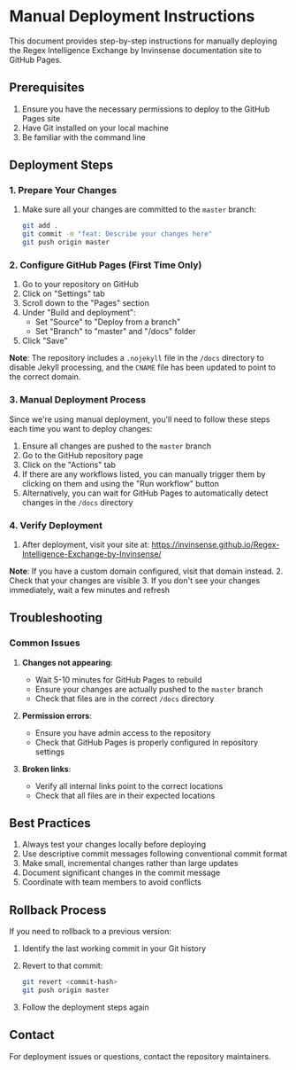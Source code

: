 # Manual Deployment Instructions

This document provides step-by-step instructions for manually deploying the Regex Intelligence Exchange by Invinsense documentation site to GitHub Pages.

## Prerequisites

1. Ensure you have the necessary permissions to deploy to the GitHub Pages site
2. Have Git installed on your local machine
3. Be familiar with the command line

## Deployment Steps

### 1. Prepare Your Changes

1. Make sure all your changes are committed to the `master` branch:
   ```bash
   git add .
   git commit -m "feat: Describe your changes here"
   git push origin master
   ```

### 2. Configure GitHub Pages (First Time Only)

1. Go to your repository on GitHub
2. Click on "Settings" tab
3. Scroll down to the "Pages" section
4. Under "Build and deployment":
   - Set "Source" to "Deploy from a branch"
   - Set "Branch" to "master" and "/docs" folder
5. Click "Save"

**Note**: The repository includes a `.nojekyll` file in the `/docs` directory to disable Jekyll processing, and the `CNAME` file has been updated to point to the correct domain.

### 3. Manual Deployment Process

Since we're using manual deployment, you'll need to follow these steps each time you want to deploy changes:

1. Ensure all changes are pushed to the `master` branch
2. Go to the GitHub repository page
3. Click on the "Actions" tab
4. If there are any workflows listed, you can manually trigger them by clicking on them and using the "Run workflow" button
5. Alternatively, you can wait for GitHub Pages to automatically detect changes in the `/docs` directory

### 4. Verify Deployment

1. After deployment, visit your site at: https://invinsense.github.io/Regex-Intelligence-Exchange-by-Invinsense/

**Note**: If you have a custom domain configured, visit that domain instead.
2. Check that your changes are visible
3. If you don't see your changes immediately, wait a few minutes and refresh

## Troubleshooting

### Common Issues

1. **Changes not appearing**: 
   - Wait 5-10 minutes for GitHub Pages to rebuild
   - Ensure your changes are actually pushed to the `master` branch
   - Check that files are in the correct `/docs` directory

2. **Permission errors**:
   - Ensure you have admin access to the repository
   - Check that GitHub Pages is properly configured in repository settings

3. **Broken links**:
   - Verify all internal links point to the correct locations
   - Check that all files are in their expected locations

## Best Practices

1. Always test your changes locally before deploying
2. Use descriptive commit messages following conventional commit format
3. Make small, incremental changes rather than large updates
4. Document significant changes in the commit message
5. Coordinate with team members to avoid conflicts

## Rollback Process

If you need to rollback to a previous version:

1. Identify the last working commit in your Git history
2. Revert to that commit:
   ```bash
   git revert <commit-hash>
   git push origin master
   ```

3. Follow the deployment steps again

## Contact

For deployment issues or questions, contact the repository maintainers.